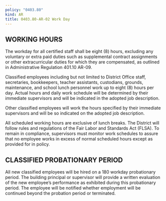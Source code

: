 ```yaml
---
policy: "0403.80"
kind: AR
title: 0403.80-AR-02 Work Day
---
```


## WORKING HOURS

The workday for all certified staff shall be eight (8) hours, excluding any voluntary or extra paid duties such as supplemental contract assignments or other extracurricular duties for which they are compensated, as outlined in Administrative Regulation 401.10 AR-09. 

Classified employees including but not limited to District Office staff, secretaries, bookkeepers, teacher assistants, custodians, grounds, maintenance, and school lunch personnel work up to eight (8) hours per day. Actual hours and daily work schedule will be determined by their immediate supervisors and will be indicated in the adopted job description.

Other classified employees will work the hours specified by their immediate supervisors and will be so indicated on the adopted job description.

All scheduled working hours are exclusive of lunch breaks. The District will follow rules and regulations of the Fair Labor and Standards Act (FLSA). To remain in compliance, supervisors must monitor work schedules to assure that no employee works in excess of normal scheduled hours except as provided for in policy.


## CLASSIFIED PROBATIONARY PERIOD

All new classified employees will be hired on a 180 workday probationary period. The building principal or supervisor will provide a written evaluation of the new employee’s performance as exhibited during this probationary period. The employee will be notified whether employment will be continued beyond the probation period or terminated.

